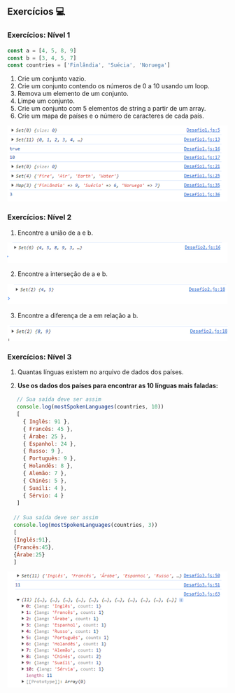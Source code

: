 ## Exercícios 💻

### Exercícios: Nível 1

```js
const a = [4, 5, 8, 9]
const b = [3, 4, 5, 7]
const countries = ['Finlândia', 'Suécia', 'Noruega']
```

1. Crie um conjunto vazio.
2. Crie um conjunto contendo os números de 0 a 10 usando um loop.
3. Remova um elemento de um conjunto.
4. Limpe um conjunto.
5. Crie um conjunto com 5 elementos de string a partir de um array.
6. Crie um mapa de países e o número de caracteres de cada país.

<img src="./assets/img/imageDesafio1.png">

### Exercícios: Nível 2

1. Encontre a união de a e b.

<img src="./assets/img/image2-1.png">

2. Encontre a interseção de a e b.

<img src="./assets/img/image2-2.png">

3. Encontre a diferença de a em relação a b.

<img src="./assets/img/image2-3.png">

### Exercícios: Nível 3

1. Quantas línguas existem no arquivo de dados dos países.

2. **Use os dados dos países para encontrar as 10 línguas mais faladas:**

```js
   // Sua saída deve ser assim
   console.log(mostSpokenLanguages(countries, 10))
   [
     { Inglês: 91 },
     { Francês: 45 },
     { Árabe: 25 },
     { Espanhol: 24 },
     { Russo: 9 },
     { Português: 9 },
     { Holandês: 8 },
     { Alemão: 7 },
     { Chinês: 5 },
     { Suaíli: 4 },
     { Sérvio: 4 }
   ]

  // Sua saída deve ser assim
  console.log(mostSpokenLanguages(countries, 3))
  [
  {Inglês:91},
  {Francês:45},
  {Árabe:25}
  ]
```


<img src="./assets/img/imageDesafio3.png">
